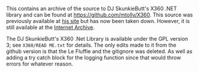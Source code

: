 This contains an archive of the source to DJ SkunkieButt's X360 .NET library and can be found at https://github.com/mtolly/X360.
This source was previously available at [his site](http://skunkiebutt.com/) but has now been taken down.
However, it is still available at the [Internet Archive](https://web.archive.org/web/*/http://skunkiebutt.com/).

The DJ SkunkieButt's X360 .Net Library is available under the GPL version 3; see `X360/READ ME.txt` for details. 
The only edits made to it from the github version is that the Le Fluffie and the gitignore was deleted. As well as adding a try catch block for the logging function since that would throw errors for whatever reason.